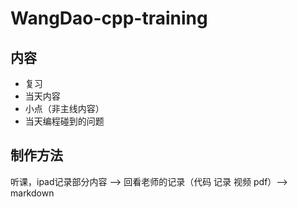 # WangDao-cpp-training

## 内容
+ 复习
+ 当天内容
+ 小点（非主线内容）
+ 当天编程碰到的问题

## 制作方法
  听课，ipad记录部分内容 --> 回看老师的记录（代码 记录 视频 pdf）--> markdown